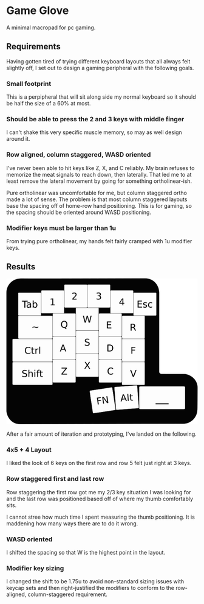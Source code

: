 # Game Glove

A minimal macropad for pc gaming.

## Requirements

Having gotten tired of trying different keyboard layouts that all always felt slightly off, I set out to design a gaming peripheral with the following goals.

### Small footprint

This is a perpipheral that will sit along side my normal keyboard so it should be half the size of a 60% at most.

### Should be able to press the 2 and 3 keys with middle finger

I can't shake this very specific muscle memory, so may as well design around it.

### Row aligned, column staggered, WASD oriented

I've never been able to hit keys like Z, X, and C reliably. My brain refuses to memorize the meat signals to reach down, then laterally. That led me to at least remove the lateral movement by going for something ortholinear-ish.

Pure ortholinear was uncomfortable for me, but column staggered ortho made a lot of sense. The problem is that most column staggered layouts base the spacing off of home-row hand positioning. This is for gaming, so the spacing should be oriented around WASD positioning.

### Modifier keys must be larger than 1u

From trying pure ortholinear, my hands felt fairly cramped with 1u modifier keys.

## Results

![v1](glove-layout.png)

After a fair amount of iteration and prototyping, I've landed on the following.

### 4x5 + 4 Layout

I liked the look of 6 keys on the first row and row 5 felt just right at 3 keys.

### Row staggered first and last row

Row staggering the first row got me my 2/3 key situation I was looking for and the last row was positioned based off of where my thumb comfortably sits.

I cannot stree how much time I spent measuring the thumb positioning. It is maddening how many ways there are to do it wrong.

### WASD oriented

I shifted the spacing so that W is the highest point in the layout.

### Modifier key sizing

I changed the shift to be 1.75u to avoid non-standard sizing issues with keycap sets and then right-justified the modifiers to conform to the row-aligned, column-staggered requirement.